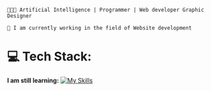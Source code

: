 ```
👨🏻‍💻 Artificial Intelligence | Programmer | Web developer Graphic Designer

🧠 I am currently working in the field of Website development
```

# 💻 Tech Stack:

**I am still learning:**
[![My Skills](https://skillicons.dev/icons?i=html,css,js,bootstrap,react,python,flask,django,fastapi,qt,postgres,sqlite,ubuntu,github,docker,postman,vscode,visualstudio,xd,tensorflow,laravel,php,opencv)](https://skillicons.dev)
